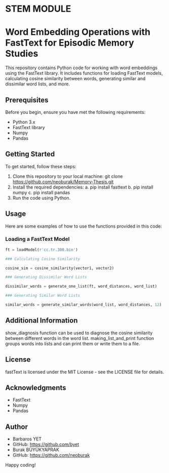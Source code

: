 # STEM MODULE

# Word Embedding Operations with FastText for Episodic Memory Studies

This repository contains Python code for working with word embeddings using the FastText library. It includes functions for loading FastText models, calculating cosine similarity between words, generating similar and dissimilar word lists, and more.

## Prerequisites

Before you begin, ensure you have met the following requirements:

- Python 3.x
- FastText library
- Numpy
- Pandas

## Getting Started

To get started, follow these steps:

1. Clone this repository to your local machine: git clone https://github.com/neoburak/Memory-Thesis.git
2.  Install the required dependencies:
a.  pip install fasttext
b.  pip install numpy
c.  pip install pandas
3. Run the code using Python.

## Usage

Here are some examples of how to use the functions provided in this code:

### Loading a FastText Model

```python
ft = loadModel(r'cc.tr.300.bin')

### Calculating Cosine Similarity

cosine_sim = cosine_similarity(vector1, vector2)

### Generating Dissimilar Word Lists

dissimilar_words = generate_one_list(ft, word_distances, word_list)

### Generating Similar Word Lists

similar_words = generate_similar_words(word_list, word_distances, 12)
```


## Additional Information
show_diagnosis function can be used to diagnose the cosine similarity between different words in the word list.
making_list_and_print function groups words into lists and can print them or write them to a file.

## License
fastText is licensed under the MIT License - see the LICENSE file for details.

## Acknowledgments
- FastText
- Numpy
- Pandas
## Author
- Barbaros YET
- GitHub: https://github.com/byet
- Burak BÜYÜKYAPRAK
- GitHub: https://github.com/neoburak

Happy coding!

